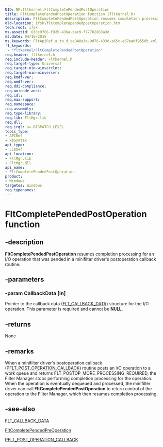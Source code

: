 ```yaml
---
UID: NF:fltkernel.FltCompletePendedPostOperation
title: FltCompletePendedPostOperation function (fltkernel.h)
description: FltCompletePendedPostOperation resumes completion processing for an I/O operation that was pended in a minifilter driver's postoperation callback routine.
old-location: ifsk\fltcompletependedpostoperation.htm
tech.root: ifsk
ms.assetid: 633c9766-f92b-436a-bac9-f77702888a3d
ms.date: 04/16/2018
ms.keywords: FltApiRef_a_to_d_ce848a3a-9d76-433d-a65c-e67ea0f9550b.xml, FltCompletePendedPostOperation, FltCompletePendedPostOperation routine [Installable File System Drivers], fltkernel/FltCompletePendedPostOperation, ifsk.fltcompletependedpostoperation
f1_keywords:
 - "fltkernel/FltCompletePendedPostOperation"
req.header: fltkernel.h
req.include-header: Fltkernel.h
req.target-type: Universal
req.target-min-winverclnt: 
req.target-min-winversvr: 
req.kmdf-ver: 
req.umdf-ver: 
req.ddi-compliance: 
req.unicode-ansi: 
req.idl: 
req.max-support: 
req.namespace: 
req.assembly: 
req.type-library: 
req.lib: FltMgr.lib
req.dll: 
req.irql: <= DISPATCH_LEVEL
topic_type:
- APIRef
- kbSyntax
api_type:
- LibDef
api_location:
- FltMgr.lib
- FltMgr.dll
api_name:
- FltCompletePendedPostOperation
product:
- Windows
targetos: Windows
req.typenames: 
---
```


# FltCompletePendedPostOperation function


## -description


<b>FltCompletePendedPostOperation</b> resumes completion processing for an I/O operation that was pended in a minifilter driver's postoperation callback routine. 


## -parameters




### -param CallbackData [in]

Pointer to the callback data (<a href="https://docs.microsoft.com/windows-hardware/drivers/ddi/fltkernel/ns-fltkernel-_flt_callback_data">FLT_CALLBACK_DATA</a>) structure for the I/O operation. This parameter is required and cannot be <b>NULL</b>. 


## -returns



None 




## -remarks



When a minifilter driver's postoperation callback (<a href="https://docs.microsoft.com/windows-hardware/drivers/ddi/fltkernel/nc-fltkernel-pflt_post_operation_callback">PFLT_POST_OPERATION_CALLBACK</a>) routine posts an I/O operation to a work queue and returns FLT_POSTOP_MORE_PROCESSING_REQUIRED, the Filter Manager stops performing completion processing for the operation. When the operation is eventually dequeued and processed, the minifilter driver can call <b>FltCompletePendedPostOperation</b> to return control of the operation to the Filter Manager, which then resumes completion processing. 




## -see-also




<a href="https://docs.microsoft.com/windows-hardware/drivers/ddi/fltkernel/ns-fltkernel-_flt_callback_data">FLT_CALLBACK_DATA</a>



<a href="https://docs.microsoft.com/windows-hardware/drivers/ddi/fltkernel/nf-fltkernel-fltcompletependedpreoperation">FltCompletePendedPreOperation</a>



<a href="https://docs.microsoft.com/windows-hardware/drivers/ddi/fltkernel/nc-fltkernel-pflt_post_operation_callback">PFLT_POST_OPERATION_CALLBACK</a>
 

 

